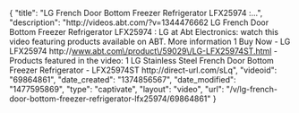 {
    "title": "LG French Door Bottom Freezer Refrigerator LFX25974 :...",
    "description": "http:\/\/videos.abt.com\/?v=1344476662 LG French Door Bottom Freezer Refrigerator LFX25974 : LG at Abt Electronics: watch this video featuring products available on ABT.    More information 1 Buy Now - LG LFX25974 http:\/\/www.abt.com\/product\/59029\/LG-LFX25974ST.html   - Products featured in the video: 1 LG Stainless Steel French Door Bottom Freezer Refrigerator - LFX25974ST http:\/\/direct-url.com\/sLq",
    "videoid": "69864861",
    "date_created": "1374856567",
    "date_modified": "1477595869",
    "type": "captivate",
    "layout": "video",
    "url": "\/v\/lg-french-door-bottom-freezer-refrigerator-lfx25974\/69864861"
}